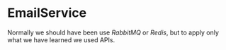 # EmailService
Normally we should have been use *RabbitMQ* or *Redis*, but to apply only what we have learned we used APIs.
